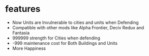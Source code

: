 # features
- Now Units are Invulnerable to cities and units when Defending 
- Compatible with other mods like Alpha Frontier, Deciv Redux and Fantasia
- 999999 strength for Cities when defending
- -999 maintenance cost for Both Buildings and Units
- More Happiness 
